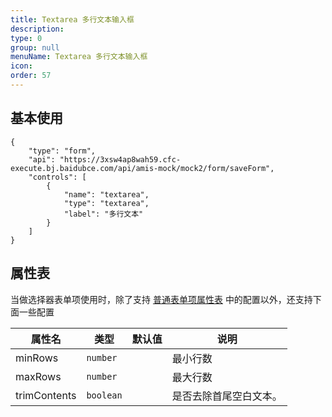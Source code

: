 ```yaml
---
title: Textarea 多行文本输入框
description:
type: 0
group: null
menuName: Textarea 多行文本输入框
icon:
order: 57
---
```


## 基本使用

```schema: scope="body"
{
    "type": "form",
    "api": "https://3xsw4ap8wah59.cfc-execute.bj.baidubce.com/api/amis-mock/mock2/form/saveForm",
    "controls": [
        {
            "name": "textarea",
            "type": "textarea",
            "label": "多行文本"
        }
    ]
}
```

## 属性表

当做选择器表单项使用时，除了支持 [普通表单项属性表](./formitem#%E5%B1%9E%E6%80%A7%E8%A1%A8) 中的配置以外，还支持下面一些配置

| 属性名       | 类型      | 默认值 | 说明                   |
| ------------ | --------- | ------ | ---------------------- |
| minRows      | `number`  |        | 最小行数               |
| maxRows      | `number`  |        | 最大行数               |
| trimContents | `boolean` |        | 是否去除首尾空白文本。 |
